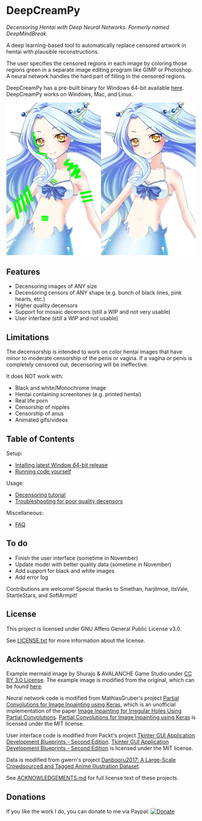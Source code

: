 # DeepCreamPy
*Decensoring Hentai with Deep Neural Networks. Formerly named DeepMindBreak.*

A deep learning-based tool to automatically replace censored artwork in hentai with plausible reconstructions.

The user specifies the censored regions in each image by coloring those regions green in a separate image editing program like GIMP or Photoshop. A neural network handles the hard part of filling in the censored regions.

DeepCreamPy has a pre-built binary for Windows 64-bit available [here](https://github.com/deeppomf/DeepCreamPy/releases/latest). DeepCreamPy works on Windows, Mac, and Linux.

![Censored, decensored](/readme_images/mermaid_collage.png)

## Features
- Decensoring images of ANY size
- Decensoring censors of ANY shape (e.g. bunch of black lines, pink hearts, etc.)
- Higher quality decensors
- Support for mosaic decensors (still a WIP and not very usable)
- User interface (still a WIP and not usable)

## Limitations
The decensorship is intended to work on color hentai images that have minor to moderate censorship of the penis or vagina. If a vagina or penis is completely censored out, decensoring will be ineffective.

It does NOT work with:
- Black and white/Monochrome image
- Hentai containing screentones (e.g. printed hentai)
- Real life porn
- Censorship of nipples
- Censorship of anus
- Animated gifs/videos

## Table of Contents
Setup:
* [Intalling latest Window 64-bit release](https://github.com/deeppomf/DeepCreamPy/releases/latest)
* [Running code yourself](INSTALLATION.md)

Usage:
* [Decensoring tutorial](USAGE.md)
* [Troubleshooting for poor quality decensors](TROUBLESHOOTING.md)

Miscellaneous:
* [FAQ](FAQ.md)

## To do
- Finish the user interface (sometime in November)
- Update model with better quality data (sometime in November)
- Add support for black and white images
- Add error log

Contributions are welcome! Special thanks to Smethan, harjitmoe, itsVale, StartleStars, and SoftArmpit!

## License
This project is licensed under GNU Affero General Public License v3.0.

See [LICENSE.txt](LICENSE.txt) for more information about the license.

## Acknowledgements
Example mermaid image by Shurajo & AVALANCHE Game Studio under [CC BY 3.0 License](https://creativecommons.org/licenses/by/3.0/). The example image is modified from the original, which can be found [here](https://opengameart.org/content/mermaid).

Neural network code is modified from MathiasGruber's project [Partial Convolutions for Image Inpainting using Keras](https://github.com/MathiasGruber/PConv-Keras), which is an unofficial implementation of the paper [Image Inpainting for Irregular Holes Using Partial Convolutions](https://arxiv.org/abs/1804.07723). [Partial Convolutions for Image Inpainting using Keras](https://github.com/MathiasGruber/PConv-Keras) is licensed under the MIT license.

User interface code is modified from Packt's project [Tkinter GUI Application Development Blueprints - Second Edition](https://github.com/PacktPublishing/Tkinter-GUI-Application-Development-Blueprints-Second-Edition). [Tkinter GUI Application Development Blueprints - Second Edition](https://github.com/PacktPublishing/Tkinter-GUI-Application-Development-Blueprints-Second-Edition) is licensed under the MIT license.

Data is modified from gwern's project [Danbooru2017: A Large-Scale Crowdsourced and Tagged Anime Illustration Dataset](https://www.gwern.net/Danbooru2017).

See [ACKNOWLEDGEMENTS.md](ACKNOWLEDGEMENTS.md) for full license text of these projects.

## Donations
If you like the work I do, you can donate to me via Paypal: [![Donate](https://img.shields.io/badge/Donate-PayPal-green.svg)](https://www.paypal.com/cgi-bin/webscr?cmd=_s-xclick&hosted_button_id=SAM6C6DQRDBAE)
